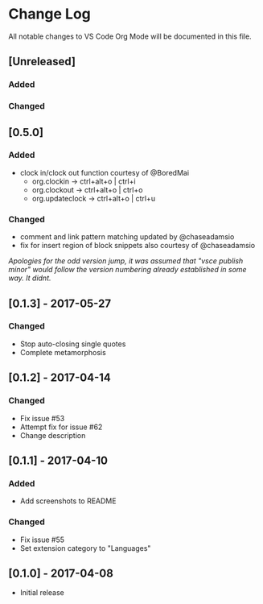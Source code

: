 # Change Log
All notable changes to VS Code Org Mode will be documented in this file.

## [Unreleased]
### Added
### Changed

## [0.5.0]
### Added
- clock in/clock out function courtesy of @BoredMai
  - org.clockin &rarr; ctrl+alt+o | ctrl+i
  - org.clockout &rarr; ctrl+alt+o | ctrl+o
  - org.updateclock &rarr; ctrl+alt+o | ctrl+u
### Changed
- comment and link pattern matching updated by @chaseadamsio
- fix for insert region of block snippets also courtesy of @chaseadamsio

*Apologies for the odd version jump, it was assumed that "vsce publish minor" would follow the version numbering already established in some way. It didnt.*

## [0.1.3] - 2017-05-27
### Changed
- Stop auto-closing single quotes
- Complete metamorphosis

## [0.1.2] - 2017-04-14
### Changed
- Fix issue #53
- Attempt fix for issue #62
- Change description

## [0.1.1] - 2017-04-10
### Added
- Add screenshots to README
### Changed
- Fix issue #55
- Set extension category to "Languages"

## [0.1.0] - 2017-04-08
- Initial release
